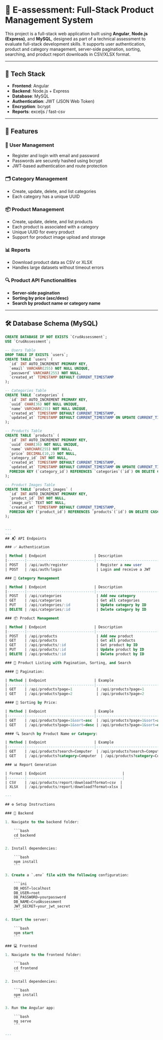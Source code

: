 # 🧩 E-assessment: Full-Stack Product Management System

This project is a full-stack web application built using **Angular**, **Node.js (Express)**, and **MySQL**, designed as part of a technical assessment to evaluate full-stack development skills. It supports user authentication, product and category management, server-side pagination, sorting, searching, and product report downloads in CSV/XLSX format.


---

## 🚀 Tech Stack

- **Frontend**: Angular
- **Backend**: Node.js + Express
- **Database**: MySQL
- **Authentication**: JWT (JSON Web Token)
- **Encryption**: bcrypt
- **Reports**: exceljs / fast-csv

---

## 📂 Features

### 👥 User Management
- Register and login with email and password
- Passwords are securely hashed using bcrypt
- JWT-based authentication and route protection

### 🗂️ Category Management
- Create, update, delete, and list categories
- Each category has a unique UUID

### 📦 Product Management
- Create, update, delete, and list products
- Each product is associated with a category
- Unique UUID for every product
- Support for product image upload and storage

### 📊 Reports
- Download product data as CSV or XLSX
- Handles large datasets without timeout errors

### 🔍 Product API Functionalities
- **Server-side pagination**
- **Sorting by price (asc/desc)**
- **Search by product name or category name**

---

## 🛠️ Database Schema (MySQL)

```sql
CREATE DATABASE IF NOT EXISTS `CrudAssessment`;
USE `CrudAssessment`;

-- Users Table
DROP TABLE IF EXISTS `users`;
CREATE TABLE `users` (
  `id` INT AUTO_INCREMENT PRIMARY KEY,
  `email` VARCHAR(255) NOT NULL UNIQUE,
  `password` VARCHAR(255) NOT NULL,
  `created_at` TIMESTAMP DEFAULT CURRENT_TIMESTAMP
);

-- Categories Table
CREATE TABLE `categories` (
  `id` INT AUTO_INCREMENT PRIMARY KEY,
  `uuid` CHAR(36) NOT NULL UNIQUE,
  `name` VARCHAR(255) NOT NULL UNIQUE,
  `created_at` TIMESTAMP DEFAULT CURRENT_TIMESTAMP,
  `updated_at` TIMESTAMP DEFAULT CURRENT_TIMESTAMP ON UPDATE CURRENT_TIMESTAMP
);

-- Products Table
CREATE TABLE `products` (
  `id` INT AUTO_INCREMENT PRIMARY KEY,
  `uuid` CHAR(36) NOT NULL UNIQUE,
  `name` VARCHAR(255) NOT NULL,
  `price` DECIMAL(10,2) NOT NULL,
  `category_id` INT NOT NULL,
  `created_at` TIMESTAMP DEFAULT CURRENT_TIMESTAMP,
  `updated_at` TIMESTAMP DEFAULT CURRENT_TIMESTAMP ON UPDATE CURRENT_TIMESTAMP,
  FOREIGN KEY (`category_id`) REFERENCES `categories`(`id`) ON DELETE CASCADE
);

-- Product Images Table
CREATE TABLE `product_images` (
  `id` INT AUTO_INCREMENT PRIMARY KEY,
  `product_id` INT NOT NULL,
  `image_url` TEXT NOT NULL,
  `created_at` TIMESTAMP DEFAULT CURRENT_TIMESTAMP,
  FOREIGN KEY (`product_id`) REFERENCES `products`(`id`) ON DELETE CASCADE
);


---
---
## 📬 API Endpoints

### ✅ Authentication

| Method | Endpoint                      | Description                          |
|--------|-------------------------------|--------------------------------------|
| POST   | /api/auth/register             | Register a new user                  |
| POST   | /api/auth/login                | Login and receive a JWT              |

### 📁 Category Management

| Method | Endpoint                      | Description                          |
|--------|-------------------------------|--------------------------------------|
| POST   | /api/categories                | Add new category                     |
| GET    | /api/categories                | Get all categories                   |
| PUT    | /api/categories/:id            | Update category by ID                |
| DELETE | /api/categories/:id            | Delete category by ID                |

### 📦 Product Management

| Method | Endpoint                      | Description                          |
|--------|-------------------------------|--------------------------------------|
| POST   | /api/products                  | Add new product                      |
| GET    | /api/products                  | Get all products                     |
| GET    | /api/products/:id              | Get product by ID                    |
| PUT    | /api/products/:id              | Update product by ID                 |
| DELETE | /api/products/:id              | Delete product by ID                 |

### 📄 Product Listing with Pagination, Sorting, and Search

#### 🔢 Pagination:

| Method | Endpoint                      | Example                               |
|--------|-------------------------------|---------------------------------------|
| GET    | /api/products?page=1           | /api/products?page=1                 |
| GET    | /api/products?page=2           | /api/products?page=2                 |

#### 💸 Sorting by Price:

| Method | Endpoint                      | Example                               |
|--------|-------------------------------|---------------------------------------|
| GET    | /api/products?page=1&sort=asc  | /api/products?page=1&sort=asc        |
| GET    | /api/products?page=1&sort=desc | /api/products?page=1&sort=desc       |

#### 🔍 Search by Product Name or Category:

| Method | Endpoint                      | Example                               |
|--------|-------------------------------|---------------------------------------|
| GET    | /api/products?search=Computer  | /api/products?search=Computer        |
| GET    | /api/products?category=Computer  | /api/products?category=Computer    |

### 📊 Report Generation

| Format | Endpoint                                   |
|--------|--------------------------------------------|
| CSV    | /api/products/report/download?format=csv  |
| XLSX   | /api/products/report/download?format=xlsx |

---

## ⚙️ Setup Instructions

### 🔧 Backend

1. Navigate to the backend folder:

    ```bash
    cd backend
    ```

2. Install dependencies:

    ```bash
    npm install
    ```

3. Create a `.env` file with the following configuration:

    ```ini
    DB_HOST=localhost
    DB_USER=root
    DB_PASSWORD=yourpassword
    DB_NAME=CrudAssessment
    JWT_SECRET=your_jwt_secret
    ```

4. Start the server:

    ```bash
    npm start
    ```

### 💻 Frontend

1. Navigate to the frontend folder:

    ```bash
    cd frontend
    ```

2. Install dependencies:

    ```bash
    npm install
    ```

3. Run the Angular app:

    ```bash
    ng serve
    ```

---